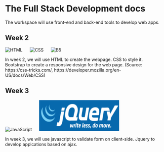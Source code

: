 # The Full Stack Development docs

The workspace will use front-end and back-end tools to develop web apps.

<h2>Week 2</h2>
<p float="left">
<img src="https://upload.wikimedia.org/wikipedia/commons/thumb/6/61/HTML5_logo_and_wordmark.svg/180px-HTML5_logo_and_wordmark.svg.png" alt="HTML" width="110" height="100"></img>
<img src="https://upload.wikimedia.org/wikipedia/commons/thumb/d/d5/CSS3_logo_and_wordmark.svg/180px-CSS3_logo_and_wordmark.svg.png" alt="CSS" width="80" height="100" style="padding-left: 20px;"></img>
<img src="https://getbootstrap.com/docs/5.3/assets/brand/bootstrap-logo-shadow.png" alt="B5" width="130" height="100" style="padding-left: 20px;"></img>
</p>
In week 2, we will use HTML to create the webpage. CSS to style it. Bootstrap to create a responsive design for the web page. (Source: https://css-tricks.com/, https://developer.mozilla.org/en-US/docs/Web/CSS)

<h2>Week 3</h3>
<p float="left">
<img src="https://upload.wikimedia.org/wikipedia/commons/thumb/6/6a/JavaScript-logo.png/800px-JavaScript-logo.png" alt="JavaScript" width="100" height="100" ></img>
<img src="week3\img\jquery.png" alt="Jquery" width="260" height="100" style="padding-left: 20px;"></img>
</p>
In week 3, we will use javascript to validate form on client-side. Jquery to develop applcations based on ajax.
